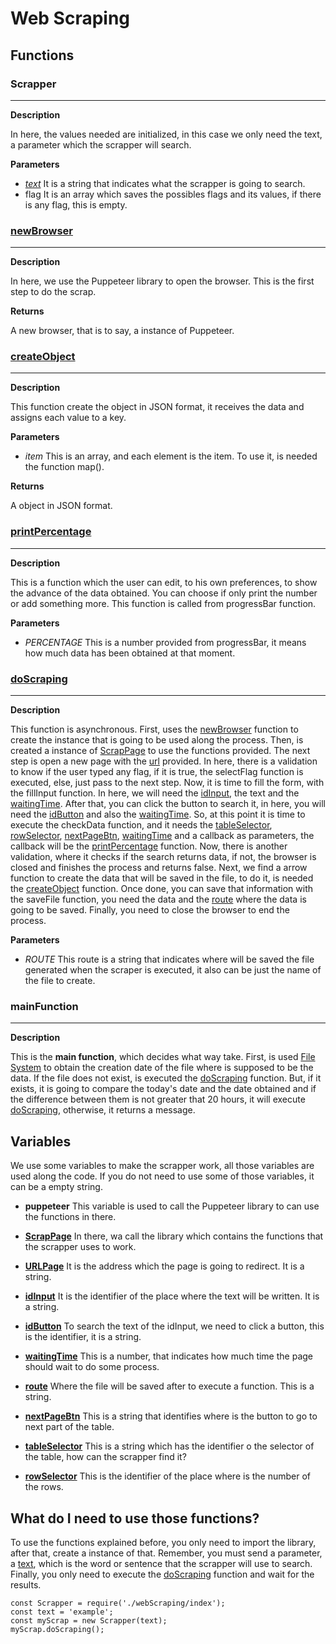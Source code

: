 # Web Scraping

## Functions

### Scrapper

---

**Description**

In here, the values needed are initialized, in this case we only need the text, a parameter which the scrapper will search.

**Parameters**

- [_text_](#text)
  It is a string that indicates what the scrapper is going to search.
- flag
  It is an array which saves the possibles flags and its values, if there is any flag, this is empty.

### [newBrowser](#newBrowser)

---

**Description**

In here, we use the Puppeteer library to open the browser. This is the first step to do the scrap.

**Returns**

A new browser, that is to say, a instance of Puppeteer.

### [createObject](#createObject)

---

**Description**

This function create the object in JSON format, it receives the data and assigns each value to a key.

**Parameters**

- _item_
  This is an array, and each element is the item. To use it, is needed the function map().

**Returns**

A object in JSON format.

### [printPercentage](#printPercentage)

---

**Description**

This is a function which the user can edit, to his own preferences, to show the advance of the data obtained. You can choose if only print the number or add something more. This function is called from progressBar function.

**Parameters**

- _PERCENTAGE_
  This is a number provided from progressBar, it means how much data has been obtained at that moment.

### [doScraping](#doScraping)

---

**Description**

This function is asynchronous.
First, uses the [newBrowser](#newBrowser) function to create the instance that is going to be used along the process.
Then, is created a instance of [ScrapPage](#scrapPage) to use the functions provided.
The next step is open a new page with the [url](#url) provided.
In here, there is a validation to know if the user typed any flag, if it is true, the selectFlag function is executed, else, just pass to the next step.
Now, it is time to fill the form, with the fillInput function. In here, we will need the [idInput](#idInput), the text and the [waitingTime](#waitingTime).
After that, you can click the button to search it, in here, you will need the [idButton](#idButton) and also the [waitingTime](#waitingTime).
So, at this point it is time to execute the checkData function, and it needs the [tableSelector](#tableSelector), [rowSelector](#rowSelector), [nextPageBtn](#nextPageBtn), [waitingTime](#waitingTime) and a callback as parameters, the callback will be the [printPercentage](#printPercentage) function.
Now, there is another validation, where it checks if the search returns data, if not, the browser is closed and finishes the process and returns false.
Next, we find a arrow function to create the data that will be saved in the file, to do it, is needed the [createObject](#createObject) function.
Once done, you can save that information with the saveFile function, you need the data and the [route](#route) where the data is going to be saved.
Finally, you need to close the browser to end the process.

**Parameters**

- _ROUTE_
  This route is a string that indicates where will be saved the file generated when the scraper is executed, it also can be just the name of the file to create.

### mainFunction

---

**Description**

This is the **main function**, which decides what way take.
First, is used [File System](https://nodejs.org/api/fs.html 'File System') to obtain the creation date of the file where is supposed to be the data.
If the file does not exist, is executed the [doScraping](#doScraping) function. But, if it exists, it is going to compare the today's date and the date obtained and if the difference between them is not greater that 20 hours, it will execute [doScraping](#doScraping), otherwise, it returns a message.

## Variables

We use some variables to make the scrapper work, all those variables are used along the code. If you do not need to use some of those variables, it can be a empty string.

- **puppeteer**
  This variable is used to call the Puppeteer library to can use the functions in there.

- [**ScrapPage**](#scrapPage)
  In there, wa call the library which contains the functions that the scrapper uses to work.

- [**URLPage**](#url)
  It is the address which the page is going to redirect. It is a string.

- [**idInput**](#idInput)
  It is the identifier of the place where the text will be written. It is a string.

- [**idButton**](#idButton)
  To search the text of the idInput, we need to click a button, this is the identifier, it is a string.

- [**waitingTime**](#waitingTime)
  This is a number, that indicates how much time the page should wait to do some process.

- [**route**](#route)
  Where the file will be saved after to execute a function. This is a string.

- [**nextPageBtn**](#nextPageBtn)
  This is a string that identifies where is the button to go to next part of the table.

- [**tableSelector**](#tableSelector)
  This is a string which has the identifier o the selector of the table, how can the scrapper find it?

- [**rowSelector**](#rowSelector)
  This is the identifier of the place where is the number of the rows.

## What do I need to use those functions?

To use the functions explained before, you only need to import the library, after that, create a instance of that. Remember, you must send a parameter, a [text](#text), which is the word or sentence that the scrapper will use to search.
Finally, you only need to execute the [doScraping](#doScraping) function and wait for the results.

    const Scrapper = require('./webScraping/index');
    const text = 'example';
    const myScrap = new Scrapper(text);
    myScrap.doScraping();
